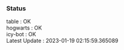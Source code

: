 ### Status


table : OK  
hogwarts : OK  
icy-bot : OK  
Latest Update : 2023-01-19 02:15:59.365089
